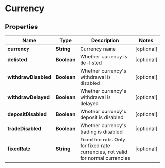 
# Currency

## Properties

Name | Type | Description | Notes
------------ | ------------- | ------------- | -------------
**currency** | **String** | Currency name |  [optional]
**delisted** | **Boolean** | Whether currency is de-listed |  [optional]
**withdrawDisabled** | **Boolean** | Whether currency&#39;s withdrawal is disabled |  [optional]
**withdrawDelayed** | **Boolean** | Whether currency&#39;s withdrawal is delayed |  [optional]
**depositDisabled** | **Boolean** | Whether currency&#39;s deposit is disabled |  [optional]
**tradeDisabled** | **Boolean** | Whether currency&#39;s trading is disabled |  [optional]
**fixedRate** | **String** | Fixed fee rate. Only for fixed rate currencies, not valid for normal currencies |  [optional]

